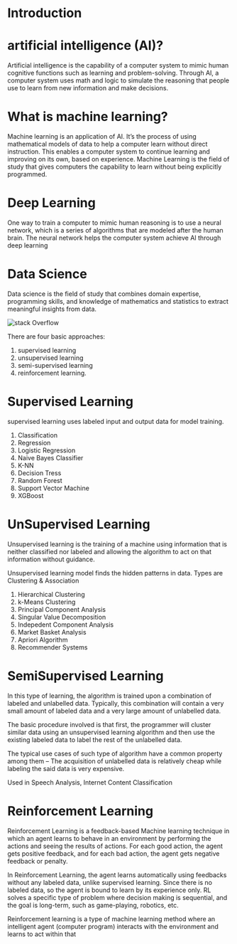 # Introduction

# artificial intelligence (AI)?
Artificial intelligence is the capability of a computer system to mimic human cognitive functions such as learning and problem-solving. Through AI, a computer system uses math and logic to simulate the reasoning that people use to learn from new information and make decisions.

# What is machine learning?
Machine learning is an application of AI. It’s the process of using mathematical models of data to help a computer learn without direct instruction. This enables a computer system to continue learning and improving on its own, based on experience.
Machine Learning is the field of study that gives computers the capability to learn without being explicitly programmed.

# Deep Learning
One way to train a computer to mimic human reasoning is to use a neural network, which is a series of algorithms that are modeled after the human brain. The neural network helps the computer system achieve AI through deep learning

# Data Science
Data science is the field of study that combines domain expertise, programming skills, and knowledge of mathematics and statistics to extract meaningful insights from data.

![stack Overflow](https://www.google.com/imgres?imgurl=https%3A%2F%2Fwww.deviq.io%2Fhubfs%2FDevIQ%2520website%2520active%2520images%2Fai-ml-dl-ds-venn-diagram-deviq.png&imgrefurl=https%3A%2F%2Fwww.deviq.io%2Finsights%2Fartificial-intelligence-vs-machine-learning-vs-data-science&tbnid=cmWcMQHi95gZLM&vet=12ahUKEwjTq8_r19X6AhVcw3MBHc5lBZ8QMygMegUIARC0AQ..i&docid=66ooIFsQlZQMDM&w=768&h=575&q=artificial%20intelligence%20vs%20machine%20learning%20vs%20deep%20learning%20vs%20data%20science&ved=2ahUKEwjTq8_r19X6AhVcw3MBHc5lBZ8QMygMegUIARC0AQ&raw=true)

There are four basic approaches:
1) supervised learning
2) unsupervised learning
3) semi-supervised learning 
4) reinforcement learning.

# Supervised Learning

supervised learning uses labeled input and output data for model training.

  1) Classification
  2) Regression
  3) Logistic Regression
  4) Naive Bayes Classifier
  5) K-NN
  6) Decision Tress
  7) Random Forest
  8) Support Vector Machine
  9) XGBoost

# UnSupervised Learning

Unsupervised learning is the training of a machine using information that is neither classified nor labeled and allowing the algorithm to act on that information without guidance.

Unsupervised learning model finds the hidden patterns in data. Types are Clustering & Association

  1) Hierarchical Clustering
  2) k-Means Clustering
  3) Principal Component Analysis
  4) Singular Value Decomposition
  5) Indepedent Component Analysis
  6) Market Basket Analysis
  7) Apriori Algorithm
  8) Recommender Systems

# SemiSupervised Learning

In this type of learning, the algorithm is trained upon a combination of labeled and unlabelled data. Typically, this combination will contain a very small amount of labeled data and a very large amount of unlabelled data.

The basic procedure involved is that first, the programmer will cluster similar data using an unsupervised learning algorithm and then use the existing labeled data to label the rest of the unlabelled data. 

The typical use cases of such type of algorithm have a common property among them – The acquisition of unlabelled data is relatively cheap while labeling the said data is very expensive. 

Used in Speech Analysis, Internet Content Classification

# Reinforcement Learning

Reinforcement Learning is a feedback-based Machine learning technique in which an agent learns to behave in an environment by performing the actions and seeing the results of actions. For each good action, the agent gets positive feedback, and for each bad action, the agent gets negative feedback or penalty.

In Reinforcement Learning, the agent learns automatically using feedbacks without any labeled data, unlike supervised learning.
Since there is no labeled data, so the agent is bound to learn by its experience only.
RL solves a specific type of problem where decision making is sequential, and the goal is long-term, such as game-playing, robotics, etc.

Reinforcement learning is a type of machine learning method where an intelligent agent (computer program) interacts with the environment and learns to act within that
